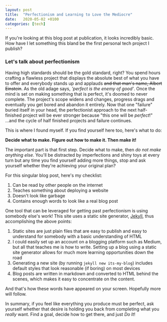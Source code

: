 ```yaml
---
layout: post
title:  "Perfectionism and Learning to Love the Mediocre"
date:   2020-05-02 +0100
categories: [tech]
---
```

If you're looking at this blog post at publication, it looks incredibly
basic. How have I let something this bland be the first personal tech project I publish?

### Let's talk about perfectionism

Having high standards should be the gold standard, right? You spend hours crafting a flawless project
that displays the absolute best of what you have to offer and
everybody stands up and applauds ~~and that man's name, Albert Einstein~~.
As the old adage says, *'perfect is the enemy of good'*. Once the mind is set
on making something that is perfect, it's doomed to never complete. The project's scope widens and changes,
progress drags and eventually you get bored and abandon it entirely.
Now that one "failure" buried itself in your head, the perfectionist approach to the next half-finished
project will be ever stronger because "this one will be *perfect*!" ...and the cycle of
half finished projects and failure continues.

This is where I found myself. If you find yourself here too, here's what to do:

**Decide what to make. Figure out how to make it. Then make it!**

The important part is that first step. Decide what to make,
then *do not make anything else*. You'll be distracted by imperfections and shiny toys
at every turn but any time you find yourself adding more things, stop and ask yourself
whether they're achieving your original plan?

For this singular blog post, here's my checklist:

1. Can be read by other people on the internet
2. Teaches something about deploying a website
3. Doesn't look like garbage
4. Contains enough words to look like a real blog post

One tool that can be leveraged for getting past perfectionism is using somebody else's work!
This site uses a static site generator, [Jekyll](https://jekyllrb.com/), thus accomplishing
the above points:

1. Static sites are just plain files that are easy to publish and easy to understand
   for somebody with a basic understanding of HTML
2. I could easily set up an account on a blogging platform such as Medium, but all
   that teaches me is how to write. Setting up a blog using a static site generator
   allows for much more learning opportunities down the road
3. Generating a new site (by running `jekyll new its-my-blog`) includes default styles
   that look reasonable (if boring) on most devices
4. Blog posts are written in markdown and converted to HTML behind the scenes,
   which makes it easy to concentrate on the content.

And that's how these words have appeared on your screen. Hopefully more will follow.

In summary, if you feel like everything you produce must be perfect, ask yourself
whether that desire is holding you back from completing what you *really* want. Find a goal,
decide how to get there, and just *Do It*!